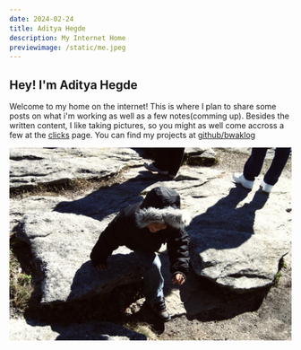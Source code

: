 ```yaml
---
date: 2024-02-24
title: Aditya Hegde
description: My Internet Home
previewimage: /static/me.jpeg
---
```


## Hey! I'm Aditya Hegde

Welcome to my home on the internet! This is where I plan to share some posts on what i'm working as well as a few notes(comming up). Besides the written content, I like taking pictures, so you might as well come accross a few at the [clicks](/clicks.html) page. You can find my projects at [github/bwaklog](https://github.com/bwaklog)

![pic of me](../static/me.jpeg)
